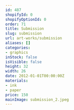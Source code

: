 ```yaml
---
id: 487
shopifyId: 0
shopifyOptionId: 0
order: 71
title: Submission
slug: submission
url: art-works/submission
aliases: []
categories:
- graphics
inStock: false
isVisible: false
height: 32
width: 26
date: 2012-01-01T00:00:00Z
materials:
- ink
- paper
price: 150
mainImage: submission_2.jpeg
---
```


